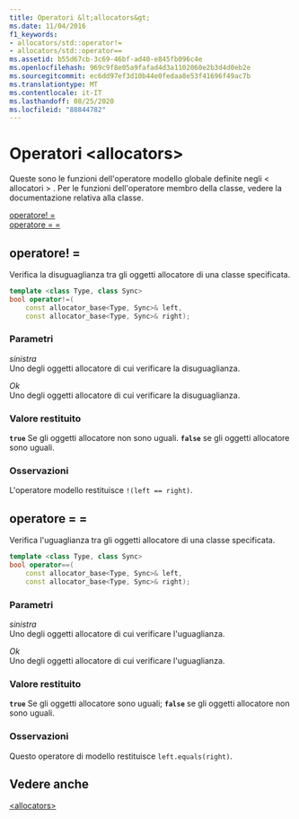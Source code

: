 ```yaml
---
title: Operatori &lt;allocators&gt;
ms.date: 11/04/2016
f1_keywords:
- allocators/std::operator!=
- allocators/std::operator==
ms.assetid: b55d67cb-3c69-46bf-ad40-e845fb096c4e
ms.openlocfilehash: 969c9f8e05a9fafad4d3a1102060e2b3d4d0eb2e
ms.sourcegitcommit: ec6dd97ef3d10b44e0fedaa8e53f41696f49ac7b
ms.translationtype: MT
ms.contentlocale: it-IT
ms.lasthandoff: 08/25/2020
ms.locfileid: "88844782"
---
```

# <a name="ltallocatorsgt-operators"></a>Operatori &lt;allocators&gt;

Queste sono le funzioni dell'operatore modello globale definite negli &lt; allocatori &gt; . Per le funzioni dell'operatore membro della classe, vedere la documentazione relativa alla classe.

[operatore! =](#op_neq)\
[operatore = =](#op_eq_eq)

## <a name="operator"></a><a name="op_neq"></a> operatore! =

Verifica la disuguaglianza tra gli oggetti allocatore di una classe specificata.

```cpp
template <class Type, class Sync>
bool operator!=(
    const allocator_base<Type, Sync>& left,
    const allocator_base<Type, Sync>& right);
```

### <a name="parameters"></a>Parametri

*sinistra*\
Uno degli oggetti allocatore di cui verificare la disuguaglianza.

*Ok*\
Uno degli oggetti allocatore di cui verificare la disuguaglianza.

### <a name="return-value"></a>Valore restituito

**`true`** Se gli oggetti allocatore non sono uguali. **`false`** se gli oggetti allocatore sono uguali.

### <a name="remarks"></a>Osservazioni

L'operatore modello restituisce `!(left == right)`.

## <a name="operator"></a><a name="op_eq_eq"></a> operatore = =

Verifica l'uguaglianza tra gli oggetti allocatore di una classe specificata.

```cpp
template <class Type, class Sync>
bool operator==(
    const allocator_base<Type, Sync>& left,
    const allocator_base<Type, Sync>& right);
```

### <a name="parameters"></a>Parametri

*sinistra*\
Uno degli oggetti allocatore di cui verificare l'uguaglianza.

*Ok*\
Uno degli oggetti allocatore di cui verificare l'uguaglianza.

### <a name="return-value"></a>Valore restituito

**`true`** Se gli oggetti allocatore sono uguali; **`false`** se gli oggetti allocatore non sono uguali.

### <a name="remarks"></a>Osservazioni

Questo operatore di modello restituisce `left.equals(right)`.

## <a name="see-also"></a>Vedere anche

[\<allocators>](allocators-header.md)
